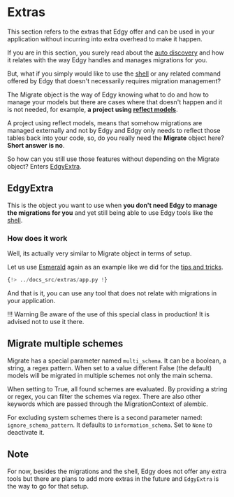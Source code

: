 # Extras

This section refers to the extras that Edgy offer and can be used in your application without
incurring into extra overhead to make it happen.

If you are in this section, you surely read about the [auto discovery](./migrations/discovery.md)
and how it relates with the way Edgy handles and manages migrations for you.

But, what if you simply would like to use the [shell](./shell.md) or any related command offered
by Edgy that doesn't necessarily requires migration management?

The Migrate object is the way of Edgy knowing what to do and how to manage your models but there
are cases where that doesn't happen and it is not needed, for example,
**a project using [reflect models](./reflection/reflection.md)**.

A project using reflect models, means that somehow migrations are managed externally and not by
Edgy and Edgy only needs to reflect those tables back into your code, so, do you really need
the **Migrate** object here? **Short answer is no**.

So how can you still use those features without depending on the Migrate object? Enters
[EdgyExtra](#edgyextra).

## EdgyExtra

This is the object you want to use when **you don't need Edgy to manage the migrations for you**
and yet still being able to use Edgy tools like the [shell](./shell.md).


### How does it work

Well, its actually very similar to Migrate object in terms of setup.

Let us use [Esmerald](https://esmerald.dev) again as an example like we did for the
[tips and tricks](./tips-and-tricks.md).

```python hl_lines="12 47"
{!> ../docs_src/extras/app.py !}
```

And that is it, you can use any tool that does not relate with migrations in your application.

!!! Warning
    Be aware of the use of this special class in production! It is advised not to use it there.

## Migrate multiple schemes

Migrate has a special parameter named `multi_schema`. It can be a boolean, a string, a regex pattern.
When set to a value different False (the default) models will be migrated in multiple schemes not only the main schema.

When setting to True, all found schemes are evaluated. By providing a string or regex, you can filter the schemes via regex. There
are also other keywords which are passed through the MigrationContext of alembic.

For excluding system schemes there is a second parameter named: `ignore_schema_pattern`. It defaults to `information_schema`.
Set to `None` to deactivate it.

## Note

For now, besides the migrations and the shell, Edgy does not offer any extra tools but there are
plans to add more extras in the future and `EdgyExtra` is the way to go for that setup.
